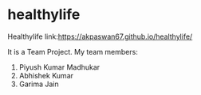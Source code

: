 # healthylife
Healthylife link:https://akpaswan67.github.io/healthylife/

It is a Team Project.
My team members:
1. Piyush Kumar Madhukar
2. Abhishek Kumar
3. Garima Jain 
